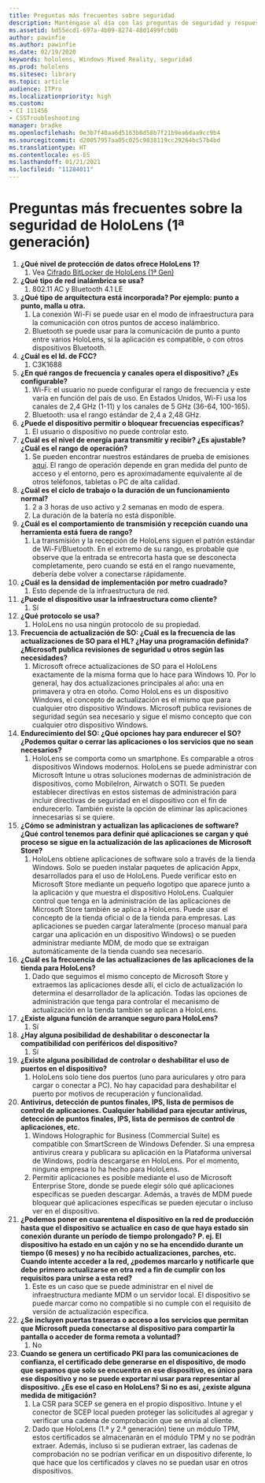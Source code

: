 ```yaml
---
title: Preguntas más frecuentes sobre seguridad
description: Manténgase al día con las preguntas de seguridad y respuestas más frecuentes sobre HoloLens para dispositivos de realidad mixta.
ms.assetid: bd55ecd1-697a-4b09-8274-48d1499fcb0b
author: pawinfie
ms.author: pawinfie
ms.date: 02/19/2020
keywords: hololens, Windows Mixed Reality, seguridad
ms.prod: hololens
ms.sitesec: library
ms.topic: article
audience: ITPro
ms.localizationpriority: high
ms.custom:
- CI 111456
- CSSTroubleshooting
manager: bradke
ms.openlocfilehash: 0e3b7f40aa6d5163b6d58b7f21b9ea6daa9cc9b4
ms.sourcegitcommit: d20057957aa05c025c9838119cc29264bc57b4bd
ms.translationtype: HT
ms.contentlocale: es-ES
ms.lasthandoff: 01/21/2021
ms.locfileid: "11284011"
---
```

# Preguntas más frecuentes sobre la seguridad de HoloLens (1ª generación)

1. **¿Qué nivel de protección de datos ofrece HoloLens 1?**
    1. Vea [Cifrado BitLocker de HoloLens (1ª Gen)](hololens1-encryption.md) 
1. **¿Qué tipo de red inalámbrica se usa?**
    1. 802.11 AC y Bluetooth 4.1 LE
1. **¿Qué tipo de arquitectura está incorporada?  Por ejemplo: punto a punto, malla u otra.**
    1. La conexión Wi-Fi se puede usar en el modo de infraestructura para la comunicación con otros puntos de acceso inalámbrico.
    1. Bluetooth se puede usar para la comunicación de punto a punto entre varios HoloLens, si la aplicación es compatible, o con otros dispositivos Bluetooth.
1. **¿Cuál es el Id. de FCC?**
    1. C3K1688
1. **¿En qué rangos de frecuencia y canales opera el dispositivo? ¿Es configurable?**
    1. Wi-Fi: el usuario no puede configurar el rango de frecuencia y este varía en función del país de uso. En Estados Unidos, Wi-Fi usa los canales de 2,4 GHz (1-11) y los canales de 5 GHz (36-64, 100-165).
    1. Bluetooth: usa el rango estándar de 2,4 a 2,48 GHz.
1. **¿Puede el dispositivo permitir o bloquear frecuencias específicas?**
    1. El usuario o dispositivo no puede controlar esto.
1. **¿Cuál es el nivel de energía para transmitir y recibir? ¿Es ajustable? ¿Cuál es el rango de operación?**
    1. Se pueden encontrar nuestros estándares de prueba de emisiones [aquí](https://fccid.io/C3K1688). El rango de operación depende en gran medida del punto de acceso y el entorno, pero es aproximadamente equivalente al de otros teléfonos, tabletas o PC de alta calidad.
1. **¿Cuál es el ciclo de trabajo o la duración de un funcionamiento normal?**
    1. 2 a 3 horas de uso activo y 2 semanas en modo de espera.
    1. La duración de la batería no está disponible.
1. **¿Cuál es el comportamiento de transmisión y recepción cuando una herramienta está fuera de rango?**
    1. La transmisión y la recepción de HoloLens siguen el patrón estándar de Wi-Fi/Bluetooth. En el extremo de su rango, es probable que observe que la entrada se entrecorta hasta que se desconecta completamente, pero cuando se está en el rango nuevamente, debería debe volver a conectarse rápidamente.
1. **¿Cuál es la densidad de implementación por metro cuadrado?**
    1. Esto depende de la infraestructura de red.
1. **¿Puede el dispositivo usar la infraestructura como cliente?**
    1. Sí
1. **¿Qué protocolo se usa?**
    1. HoloLens no usa ningún protocolo de su propiedad.
1. **Frecuencia de actualización de SO: ¿Cuál es la frecuencia de las actualizaciones de SO para el HL?  ¿Hay una programación definida?  ¿Microsoft publica revisiones de seguridad u otros según las necesidades?**
    1. Microsoft ofrece actualizaciones de SO para el HoloLens exactamente de la misma forma que lo hace para Windows 10. Por lo general, hay dos actualizaciones principales al año: una en primavera y otra en otoño. Como HoloLens es un dispositivo Windows, el concepto de actualización es el mismo que para cualquier otro dispositivo Windows. Microsoft publica revisiones de seguridad según sea necesario y sigue el mismo concepto que con cualquier otro dispositivo Windows.
1. **Endurecimiento del SO: ¿Qué opciones hay para endurecer el SO?  ¿Podemos quitar o cerrar las aplicaciones o los servicios que no sean necesarios?**
    1. HoloLens se comporta como un smartphone. Es comparable a otros dispositivos Windows modernos. HoloLens se puede administrar con Microsoft Intune u otras soluciones modernas de administración de dispositivos, como MobileIron, Airwatch o SOTI. Se pueden establecer directivas en estos sistemas de administración para incluir directivas de seguridad en el dispositivo con el fin de endurecerlo. También existe la opción de eliminar las aplicaciones innecesarias si se quiere.
1. **¿Cómo se administran y actualizan las aplicaciones de software? ¿Qué control tenemos para definir qué aplicaciones se cargan y qué proceso se sigue en la actualización de las aplicaciones de Microsoft Store?**
    1. HoloLens obtiene aplicaciones de software solo a través de la tienda Windows. Solo se pueden instalar paquetes de aplicación Appx, desarrollados para el uso de HoloLens. Puede verificar esto en Microsoft Store mediante un pequeño logotipo que aparece junto a la aplicación y que muestra el dispositivo HoloLens. Cualquier control que tenga en la administración de las aplicaciones de Microsoft Store también se aplica a HoloLens. Puede usar el concepto de la tienda oficial o de la tienda para empresas. Las aplicaciones se pueden cargar lateralmente (proceso manual para cargar una aplicación en un dispositivo Windows) o se pueden administrar mediante MDM, de modo que se extraigan automáticamente de la tienda cuando sea necesario.
1. **¿Cuál es la frecuencia de las actualizaciones de las aplicaciones de la tienda para HoloLens?**
    1. Dado que seguimos el mismo concepto de Microsoft Store y extraemos las aplicaciones desde allí, el ciclo de actualización lo determina el desarrollador de la aplicación. Todas las opciones de administración que tenga para controlar el mecanismo de actualización en la tienda también se aplican a HoloLens.
1. **¿Existe alguna función de arranque seguro para HoloLens?**
    1. Sí
1. **¿Hay alguna posibilidad de deshabilitar o desconectar la compatibilidad con periféricos del dispositivo?**
    1. Sí
1. **¿Existe alguna posibilidad de controlar o deshabilitar el uso de puertos en el dispositivo?**
    1. HoloLens solo tiene dos puertos (uno para auriculares y otro para cargar o conectar a PC). No hay capacidad para deshabilitar el puerto por motivos de recuperación y funcionalidad.
1. **Antivirus, detección de puntos finales, IPS, lista de permisos de control de aplicaciones. Cualquier habilidad para ejecutar antivirus, detección de puntos finales, IPS, lista de permisos de control de aplicaciones, etc.**
    1. Windows Holographic for Business (Commercial Suite) es compatible con SmartScreen de Windows Defender. Si una empresa antivirus creara y publicara su aplicación en la Plataforma universal de Windows, podría descargarse en HoloLens. Por el momento, ninguna empresa lo ha hecho para HoloLens.
    1. Permitir aplicaciones es posible mediante el uso de Microsoft Enterprise Store, donde se puede elegir sólo qué aplicaciones específicas se pueden descargar. Además, a través de MDM puede bloquear qué aplicaciones específicas se pueden ejecutar o incluso ver en el dispositivo.
1. **¿Podemos poner en cuarentena el dispositivo en la red de producción hasta que el dispositivo se actualice en caso de que haya estado sin conexión durante un período de tiempo prolongado?  P. ej. El dispositivo ha estado en un cajón y no se ha encendido durante un tiempo (6 meses) y no ha recibido actualizaciones, parches, etc.  Cuando intente acceder a la red, ¿podemos marcarlo y notificarle que debe primero actualizarse en otra red a fin de cumplir con los requisitos para unirse a esta red?**
    1. Este es un caso que se puede administrar en el nivel de infraestructura mediante MDM o un servidor local. El dispositivo se puede marcar como no compatible si no cumple con el requisito de versión de actualización específica.
1. **¿Se incluyen puertas traseras o acceso a los servicios que permitan que Microsoft pueda conectarse al dispositivo para compartir la pantalla o acceder de forma remota a voluntad?**
    1. No
1. **Cuando se genera un certificado PKI para las comunicaciones de confianza, el certificado debe generarse en el dispositivo, de modo que sepamos que solo se encuentra en ese dispositivo, es único para ese dispositivo y no se puede exportar ni usar para representar al dispositivo. ¿Es ese el caso en HoloLens? Si no es así, ¿existe alguna medida de mitigación?**
    1. La CSR para SCEP se genera en el propio dispositivo. Intune y el conector de SCEP local pueden proteger las solicitudes al agregar y verificar una cadena de comprobación que se envía al cliente.
    1. Dado que HoloLens (1.ª y 2.ª generación) tiene un módulo TPM, estos certificados se almacenarán en el módulo TPM y no se podrán extraer. Además, incluso si se pudieran extraer, las cadenas de comprobación no se podrían verificar en un dispositivo diferente, lo que hace que los certificados y claves no se puedan usar en otros dispositivos.
